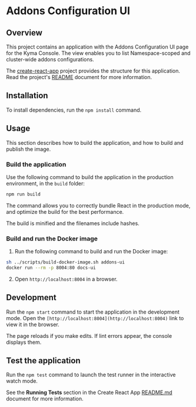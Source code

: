 # Addons Configuration UI

## Overview

This project contains an application with the Addons Configuration UI page for the Kyma Console. The view enables you to list Namespace-scoped and cluster-wide addons configurations.

The [create-react-app](https://github.com/facebook/create-react-app) project provides the structure for this application. Read the project's [README](https://github.com/facebook/create-react-app/tree/next/packages/react-scripts/template) document for more information.

## Installation

To install dependencies, run the `npm install` command.

## Usage

This section describes how to build the application, and how to build and publish the image.

### Build the application

Use the following command to build the application in the production environment, in the `build` folder:

```bash
npm run build
```

The command allows you to correctly bundle React in the production mode, and optimize the build for the best performance.

The build is minified and the filenames include hashes.

### Build and run the Docker image

1. Run the following command to build and run the Docker image:

``` bash
sh ../scripts/build-docker-image.sh addons-ui
docker run --rm -p 8004:80 docs-ui
```

2. Open `http://localhost:8004` in a browser.

## Development

Run the `npm start` command to start the application in the development mode.
Open the `[http://localhost:8004](http://localhost:8004)` link to view it in the browser.

The page reloads if you make edits.
If lint errors appear, the console displays them.

## Test the application

Run the `npm test` command to launch the test runner in the interactive watch mode.

See the **Running Tests** section in the Create React App [README.md](https://github.com/facebook/create-react-app/blob/master/packages/react-scripts/template/README.md#npm-test) document for more information.
